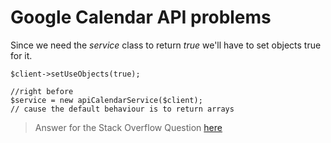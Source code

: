 # Google Calendar API problems
Since we need the *service* class to return *true* we'll have to set objects true for it.

	$client->setUseObjects(true);
	
	//right before 
	$service = new apiCalendarService($client);
	// cause the default behaviour is to return arrays

> Answer for the Stack Overflow Question [here](http://stackoverflow.com/questions/11908420/trying-to-get-a-list-of-events-from-a-calendar-using-php)